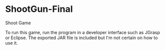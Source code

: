 # ShootGun-Final
Shoot Game

To run this game, run the program in a developer interface such as JGrasp or Eclipse. The exported JAR file is included but I'm not certain on how to use it.
